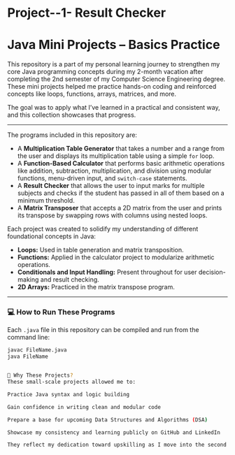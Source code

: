 # Project--1- Result Checker

# Java Mini Projects – Basics Practice

This repository is a part of my personal learning journey to strengthen my core Java programming concepts during my 2-month vacation after completing the 2nd semester of my Computer Science Engineering degree. These mini projects helped me practice hands-on coding and reinforced concepts like loops, functions, arrays, matrices, and more.

The goal was to apply what I’ve learned in a practical and consistent way, and this collection showcases that progress.

---

The programs included in this repository are:

- A **Multiplication Table Generator** that takes a number and a range from the user and displays its multiplication table using a simple `for` loop.
- A **Function-Based Calculator** that performs basic arithmetic operations like addition, subtraction, multiplication, and division using modular functions, menu-driven input, and `switch-case` statements.
- A **Result Checker** that allows the user to input marks for multiple subjects and checks if the student has passed in all of them based on a minimum threshold.
- A **Matrix Transposer** that accepts a 2D matrix from the user and prints its transpose by swapping rows with columns using nested loops.

Each project was created to solidify my understanding of different foundational concepts in Java:

- **Loops:** Used in table generation and matrix transposition.
- **Functions:** Applied in the calculator project to modularize arithmetic operations.
- **Conditionals and Input Handling:** Present throughout for user decision-making and result checking.
- **2D Arrays:** Practiced in the matrix transpose program.

---

### 💻 How to Run These Programs

Each `.java` file in this repository can be compiled and run from the command line:

```bash
javac FileName.java
java FileName


📌 Why These Projects?
These small-scale projects allowed me to:

Practice Java syntax and logic building

Gain confidence in writing clean and modular code

Prepare a base for upcoming Data Structures and Algorithms (DSA)

Showcase my consistency and learning publicly on GitHub and LinkedIn

They reflect my dedication toward upskilling as I move into the second year of my CSE journey.

